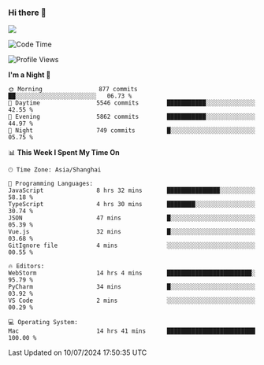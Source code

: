 ### Hi there 👋

<!--
**JJAYCHEN1e/jjaychen1e** is a ✨ _special_ ✨ repository because its `README.md` (this file) appears on your GitHub profile.

Here are some ideas to get you started:

- 🔭 I’m currently working on ...
- 🌱 I’m currently learning ...
- 👯 I’m looking to collaborate on ...
- 🤔 I’m looking for help with ...
- 💬 Ask me about ...
- 📫 How to reach me: ...
- 😄 Pronouns: ...
- ⚡ Fun fact: ...
-->

[![](https://github-readme-stats.vercel.app/api?username=jjaychen1e&show_icons=true)](https://github.com/jjaychen1e/github-readme-stats?count_private=true)

<!--START_SECTION:waka-->
![Code Time](http://img.shields.io/badge/Code%20Time-1%2C261%20hrs%2013%20mins-blue)

![Profile Views](http://img.shields.io/badge/Profile%20Views-3-blue)

**I'm a Night 🦉** 

```text
🌞 Morning                877 commits         ██░░░░░░░░░░░░░░░░░░░░░░░   06.73 % 
🌆 Daytime                5546 commits        ███████████░░░░░░░░░░░░░░   42.55 % 
🌃 Evening                5862 commits        ███████████░░░░░░░░░░░░░░   44.97 % 
🌙 Night                  749 commits         █░░░░░░░░░░░░░░░░░░░░░░░░   05.75 % 
```


📊 **This Week I Spent My Time On** 

```text
🕑︎ Time Zone: Asia/Shanghai

💬 Programming Languages: 
JavaScript               8 hrs 32 mins       ███████████████░░░░░░░░░░   58.18 % 
TypeScript               4 hrs 30 mins       ████████░░░░░░░░░░░░░░░░░   30.74 % 
JSON                     47 mins             █░░░░░░░░░░░░░░░░░░░░░░░░   05.39 % 
Vue.js                   32 mins             █░░░░░░░░░░░░░░░░░░░░░░░░   03.68 % 
GitIgnore file           4 mins              ░░░░░░░░░░░░░░░░░░░░░░░░░   00.55 % 

🔥 Editors: 
WebStorm                 14 hrs 4 mins       ████████████████████████░   95.79 % 
PyCharm                  34 mins             █░░░░░░░░░░░░░░░░░░░░░░░░   03.92 % 
VS Code                  2 mins              ░░░░░░░░░░░░░░░░░░░░░░░░░   00.29 % 

💻 Operating System: 
Mac                      14 hrs 41 mins      █████████████████████████   100.00 % 
```


 Last Updated on 10/07/2024 17:50:35 UTC
<!--END_SECTION:waka-->
